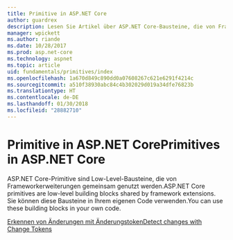 ```yaml
---
title: Primitive in ASP.NET Core
author: guardrex
description: Lesen Sie Artikel über ASP.NET Core-Bausteine, die von Frameworkerweiterungen gemeinsam genutzt werden, und die Sie in Ihrem eigenen Code verwenden können.
manager: wpickett
ms.author: riande
ms.date: 10/28/2017
ms.prod: asp.net-core
ms.technology: aspnet
ms.topic: article
uid: fundamentals/primitives/index
ms.openlocfilehash: 1a670d849c890dd0a07608267c621e6291f4214c
ms.sourcegitcommit: a510f38930abc84c4b302029d019a34dfe76823b
ms.translationtype: HT
ms.contentlocale: de-DE
ms.lasthandoff: 01/30/2018
ms.locfileid: "28882710"
---
```

# <a name="primitives-in-aspnet-core"></a><span data-ttu-id="9a877-103">Primitive in ASP.NET Core</span><span class="sxs-lookup"><span data-stu-id="9a877-103">Primitives in ASP.NET Core</span></span>

<span data-ttu-id="9a877-104">ASP.NET Core-Primitive sind Low-Level-Bausteine, die von Frameworkerweiterungen gemeinsam genutzt werden.</span><span class="sxs-lookup"><span data-stu-id="9a877-104">ASP.NET Core primitives are low-level building blocks shared by framework extensions.</span></span> <span data-ttu-id="9a877-105">Sie können diese Bausteine in Ihrem eigenen Code verwenden.</span><span class="sxs-lookup"><span data-stu-id="9a877-105">You can use these building blocks in your own code.</span></span>

[<span data-ttu-id="9a877-106">Erkennen von Änderungen mit Änderungstoken</span><span class="sxs-lookup"><span data-stu-id="9a877-106">Detect changes with Change Tokens</span></span>](xref:fundamentals/primitives/change-tokens)
